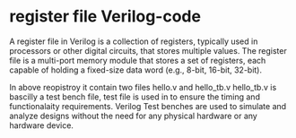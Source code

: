 # register file Verilog-code #
A register file in Verilog is a collection of registers, typically used in processors or other digital circuits, that stores multiple values.
The register file is a multi-port memory module that stores a set of registers, each capable of holding a fixed-size data word (e.g., 8-bit, 16-bit, 32-bit).

In above reopistroy 
it contain two files hello.v and hello_tb.v
hello_tb.v is bascilly a test bench file, test file is used in to ensure the timing and functionalaity requirements.
Verilog Test benches are used to simulate and analyze designs without the need for any physical hardware or any hardware device.
